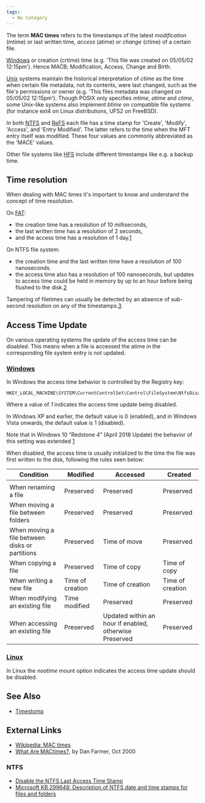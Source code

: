 ```yaml
---
tags:
  - No Category
---
```

The term **MAC times** refers to the timestamps of the latest
*modification* (mtime) or last written time, *access* (atime) or
*change* (ctime) of a certain file.

[Windows](windows.md) or creation
(crtime) time (e.g. 'This file was created on 05/05/02 12:15pm'). Hence
MACB; Modification, Access, Change and Birth.

[Unix](unix.md) systems maintain the historical interpretation
of *ctime* as the time when certain file metadata, not its contents,
were last changed, such as the file's permissions or owner (e.g. 'This
files metadata was changed on 05/05/02 12:15pm'). Though POSIX only
specifies *mtime*, *atime* and *ctime*, some Unix-like systems also
implement *btime* on compatible file systems (for instance ext4 on Linux
distributions, UFS2 on FreeBSD).

In both [NTFS](ntfs.md) and
[ReFS](resilient_file_system_(refs).md) each file has a time
stamp for 'Create', 'Modify', 'Access', and 'Entry Modified'. The latter
refers to the time when the MFT entry itself was modified. These four
values are commonly abbreviated as the 'MACE' values.

Other file systems like [HFS](hfs+.md) include different
timestamps like e.g. a backup time.

## Time resolution

When dealing with MAC times it's important to know and understand the
concept of time resolution.

On [FAT](fat.md):

- the creation time has a resolution of 10 milliseconds,
- the last written time has a resolution of 2 seconds,
- and the access time has a resolution of 1
  day.[1](https://learn.microsoft.com/en-us/windows/win32/api/minwinbase/ns-minwinbase-filetime?redirectedfrom=MSDN)

On NTFS file system:

- the creation time and the last written time have a resolution of 100
  nanoseconds.
- the access time also has a resolution of 100 nanoseconds, but updates
  to access time could be held in memory by up to an hour before being
  flushed to the
  disk.[2](https://learn.microsoft.com/en-us/windows/win32/sysinfo/file-times?redirectedfrom=MSDN)

Tampering of filetimes can usually be detected by an absence of
sub-second resolution on any of the
timestamps.[3](https://www.meridiandiscovery.com/articles/date-forgery-analysis-timestamp-resolution/)

## Access Time Update

On various operating systems the update of the access time can be
disabled. This means when a file is accessed the atime in the
corresponding file system entry is not updated.

### [Windows](windows.md)

In Windows the access time behavior is controlled by the Registry key:

    HKEY_LOCAL_MACHINE\SYSTEM\CurrentControlSet\Control\FileSystem\NtfsDisableLastAccessUpdate

Where a value of *1* indicates the access time update being disabled.

In Windows XP and earlier, the default value is 0 (enabled), and in
Windows Vista onwards, the default value is 1 (disabled).

Note that in Windows 10 “Redstone 4” (April 2018 Update) the behavior of
this setting was extended
[1](https://dfir.ru/2018/12/08/the-last-access-updates-are-almost-back/)

When disabled, the access time is usually initialized to the time the
file was first written to the disk, following the rules seen below:

| Condition                                      | Modified         | Accessed                                               | Created          |
|------------------------------------------------|------------------|--------------------------------------------------------|------------------|
|                                                |                  |                                                        |                  |
| When renaming a file                           | Preserved        | Preserved                                              | Preserved        |
| When moving a file between folders             | Preserved        | Preserved                                              | Preserved        |
| When moving a file between disks or partitions | Preserved        | Time of move                                           | Preserved        |
| When copying a file                            | Preserved        | Time of copy                                           | Time of copy     |
| When writing a new file                        | Time of creation | Time of creation                                       | Time of creation |
| When modifying an existing file                | Time modified    | Preserved                                              | Preserved        |
| When accessing an existing file                | Preserved        | Updated within an hour if enabled, otherwise Preserved | Preserved        |

### [Linux](linux.md)

In Linux the *noatime* mount option indicates the access time update
should be disabled.

## See Also

- [Timestomp](timestomp.md)

## External Links

- [Wikipedia: MAC times](https://en.wikipedia.org/wiki/MAC_times)
- [What Are
  MACtimes?](https://www.drdobbs.com:443/what-are-mactimes/184404275), by Dan
  Farmer, Oct 2000

### NTFS

- [Disable the NTFS Last Access Time
  Stamp](http://www.winguides.com/registry/display.php/50/)
- [Microsoft KB 299648: Description of NTFS date and time stamps for
  files and folders](http://support.microsoft.com/kb/299648)